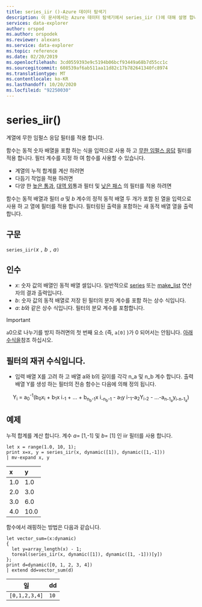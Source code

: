 ```yaml
---
title: series_iir ()-Azure 데이터 탐색기
description: 이 문서에서는 Azure 데이터 탐색기에서 series_iir ()에 대해 설명 합니다.
services: data-explorer
author: orspod
ms.author: orspodek
ms.reviewer: alexans
ms.service: data-explorer
ms.topic: reference
ms.date: 02/20/2019
ms.openlocfilehash: 3cd0559393e9c5194b06bcf93449a68b7d55cc1c
ms.sourcegitcommit: 608539af6ab511aa11d82c17b782641340fc8974
ms.translationtype: MT
ms.contentlocale: ko-KR
ms.lasthandoff: 10/20/2020
ms.locfileid: "92250030"
---
```

# <a name="series_iir"></a>series_iir()

계열에 무한 임펄스 응답 필터를 적용 합니다.  

함수는 동적 숫자 배열을 포함 하는 식을 입력으로 사용 하 고 [무한 임펄스 응답](https://en.wikipedia.org/wiki/Infinite_impulse_response) 필터를 적용 합니다. 필터 계수를 지정 하 여 함수를 사용할 수 있습니다.
* 계열의 누적 합계를 계산 하려면
* 다듬기 작업을 적용 하려면
* 다양 한 [높은 통과](https://en.wikipedia.org/wiki/High-pass_filter), [대역 외](https://en.wikipedia.org/wiki/Band-pass_filter)통과 필터 및 [낮은 패스](https://en.wikipedia.org/wiki/Low-pass_filter) 의 필터를 적용 하려면

함수는 동적 배열과 필터 *a* 및 *b* 계수의 정적 동적 배열 두 개가 포함 된 열을 입력으로 사용 하 고 열에 필터를 적용 합니다. 필터링된 출력을 포함하는 새 동적 배열 열을 출력합니다.  

## <a name="syntax"></a>구문

`series_iir(`*x* `,` *b* `,` *a*`)`

## <a name="arguments"></a>인수

* *x*: 숫자 값의 배열인 동적 배열 셀입니다. 일반적으로 [series](make-seriesoperator.md) 또는 [make_list](makelist-aggfunction.md) 연산자의 결과 출력입니다.
* *b*: 숫자 값의 동적 배열로 저장 된 필터의 분자 계수를 포함 하는 상수 식입니다.
* *a*: *b*와 같은 상수 식입니다. 필터의 분모 계수를 포함합니다.

> [!IMPORTANT]
> `a`0으로 나누기를 방지 하려면의 첫 번째 요소 (즉, `a[0]` )가 0 되어서는 안됩니다. [아래 수식을](#the-filters-recursive-formula)참조 하십시오.

## <a name="the-filters-recursive-formula"></a>필터의 재귀 수식입니다.

* 입력 배열 X를 고려 하 고 배열 a와 b의 길이를 각각 n_a 및 n_b 계수 합니다. 출력 배열 Y를 생성 하는 필터의 전송 함수는 다음에 의해 정의 됩니다.

<div align="center">
Y<sub>i</sub> = a<sub>0</sub><sup>-1</sup>(b<sub>0</sub>x<sub>i</sub> 
 + b<sub>1</sub>x i<sub>-1</sub> + ... + b<sub>n<sub>b</sub>-1</sub>x i<sub>-n<sub>b</sub>-1</sub> 
 - a<sub>1</sub>y i-<sub>1</sub>-a<sub>2</sub>Y<sub>i-2</sub> - ...-a<sub>n-1<sub>a</sub></sub>y<sub>i-n-1<sub>a</sub></sub>)
</div>

## <a name="example"></a>예제

누적 합계를 계산 합니다. 계수 *a*= [1,-1] 및 *b*= [1] 인 iir 필터를 사용 합니다.  

<!-- csl: https://help.kusto.windows.net:443/Samples -->
```kusto
let x = range(1.0, 10, 1);
print x=x, y = series_iir(x, dynamic([1]), dynamic([1,-1]))
| mv-expand x, y
```

| x | y |
|:--|:--|
|1.0|1.0|
|2.0|3.0|
|3.0|6.0|
|4.0|10.0|

함수에서 래핑하는 방법은 다음과 같습니다.

<!-- csl: https://help.kusto.windows.net:443/Samples -->
```kusto
let vector_sum=(x:dynamic)
{
  let y=array_length(x) - 1;
  toreal(series_iir(x, dynamic([1]), dynamic([1, -1]))[y])
};
print d=dynamic([0, 1, 2, 3, 4])
| extend dd=vector_sum(d)
```

|일            |dd  |
|-------------|----|
|`[0,1,2,3,4]`|`10`|
